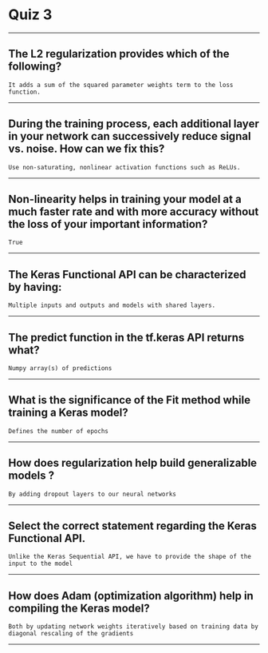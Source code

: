 # Quiz 3

---

## The L2 regularization provides which of the following?

`It adds a sum of the squared parameter weights term to the loss function.`

---

## During the training process, each additional layer in your network can successively reduce signal vs. noise. How can we fix this?

`Use non-saturating, nonlinear activation functions such as ReLUs.`

---

## Non-linearity helps in training your model at a much faster rate and with more accuracy without the loss of your important information?

`True`

---

## The Keras Functional API can be characterized by having:

`Multiple inputs and outputs and models with shared layers.`

---

## The predict function in the tf.keras API returns what?

`Numpy array(s) of predictions`

---

## What is the significance of the Fit method while training a Keras model?

`Defines the number of epochs`

---

## How does regularization help build generalizable models ?

`By adding dropout layers to our neural networks`

---

## Select the correct statement regarding the Keras Functional API.

`Unlike the Keras Sequential API, we have to provide the shape of the input to the model`

---

## How does Adam (optimization algorithm) help in compiling the Keras model?

`Both by updating network weights iteratively based on training data by diagonal rescaling of the gradients`

---
